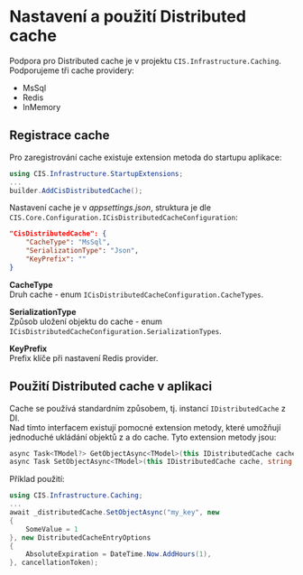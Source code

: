 # Nastavení a použití Distributed cache
Podpora pro Distributed cache je v projektu `CIS.Infrastructure.Caching`.
Podporujeme tři cache providery:
- MsSql
- Redis
- InMemory

## Registrace cache
Pro zaregistrování cache existuje extension metoda do startupu aplikace:
```csharp
using CIS.Infrastructure.StartupExtensions;
...
builder.AddCisDistributedCache();
```

Nastavení cache je v *appsettings.json*, struktura je dle `CIS.Core.Configuration.ICisDistributedCacheConfiguration`:
```json
"CisDistributedCache": {
	"CacheType": "MsSql",
	"SerializationType": "Json",
	"KeyPrefix": ""
}
```

**CacheType**  
Druh cache - enum `ICisDistributedCacheConfiguration.CacheTypes`.

**SerializationType**  
Způsob uložení objektu do cache - enum `ICisDistributedCacheConfiguration.SerializationTypes`.

**KeyPrefix**  
Prefix klíče při nastavení Redis provider.

## Použití Distributed cache v aplikaci
Cache se používá standardním způsobem, tj. instancí `IDistributedCache` z DI.  
Nad tímto interfacem existují pomocné extension metody, které umožňují jednoduché ukládání objektů z a do cache.
Tyto extension metody jsou:

```csharp
async Task<TModel?> GetObjectAsync<TModel>(this IDistributedCache cache, string key, CancellationToken cancellationToken = default(CancellationToken))
async Task SetObjectAsync<TModel>(this IDistributedCache cache, string key, TModel value, DistributedCacheEntryOptions options, CancellationToken cancellationToken = default(CancellationToken))
```

Příklad použití:
```csharp
using CIS.Infrastructure.Caching;
...
await _distributedCache.SetObjectAsync("my_key", new
{
    SomeValue = 1
}, new DistributedCacheEntryOptions
{
    AbsoluteExpiration = DateTime.Now.AddHours(1),
}, cancellationToken);
```
